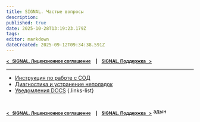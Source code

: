 ```yaml
---
title: SIGNAL. Частые вопросы
description: 
published: true
date: 2025-10-28T13:19:23.179Z
tags: 
editor: markdown
dateCreated: 2025-09-12T09:34:38.591Z
---
```


<sub>**[<   SIGNAL. Лицензионное соглашение](/ru/general/license-agreement)     **|**     [SIGNAL. Поддержка   >](/ru/general/support)**</sub>

----

- [Инструкция по работе с СОД](https://docs.google.com/document/d/1FdQ5UpnGJ4OR8TDdFBPtPBZ25mVR46URjWCcmp7xSMY/edit?tab=t.0#heading=h.wyxw8re9ag82)
- [Диагностика и устранение неполадок](/general/faq/troubleshooting)
- [Уведомления DOCS](https://docs.google.com/document/d/1PIEcX6OFJhFNCo8EPKwIk1FzimOSI4xaCN86agw1bGs/edit?tab=t.0#heading=h.lstue8a5ggay)
{.links-list}

#
<sub>**[<   SIGNAL. Лицензионное соглашение](/ru/general/license-agreement)     **|**     [SIGNAL. Поддержка   >](/ru/general/support)**</sub> адын
